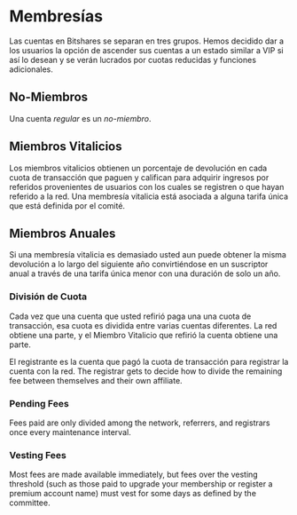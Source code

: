 # Membresías

Las cuentas en Bitshares se separan en tres grupos. Hemos decidido dar a los usuarios la opción de ascender sus cuentas a un estado similar a VIP si así lo desean y se verán lucrados por cuotas reducidas y funciones adicionales.

## No-Miembros

Una cuenta *regular* es un *no-miembro*.

## Miembros Vitalicios

Los miembros vitalicios obtienen un porcentaje de devolución en cada cuota de transacción que paguen y califican para adquirir ingresos por referidos provenientes de usuarios con los cuales se registren o que hayan referido a la red. Una membresía vitalicia está asociada a alguna tarifa única que está definida por el comité.

## Miembros Anuales

Si una membresía vitalicia es demasiado usted aun puede obtener la misma devolución a lo largo del siguiente año convirtiéndose en un suscriptor anual a través de una tarifa única menor con una duración de solo un año.

### División de Cuota

Cada vez que una cuenta que usted refirió paga una una cuota de transacción, esa cuota es dividida entre varias cuentas diferentes. La red obtiene una parte, y el Miembro Vitalicio que refirió la cuenta obtiene una parte.

El registrante es la cuenta que pagó la cuota de transacción para registrar la cuenta con la red. The registrar gets to decide how to divide the remaining fee between themselves and their own affiliate.

### Pending Fees

Fees paid are only divided among the network, referrers, and registrars once every maintenance interval.

### Vesting Fees

Most fees are made available immediately, but fees over the vesting threshold (such as those paid to upgrade your membership or register a premium account name) must vest for some days as defined by the committee.
